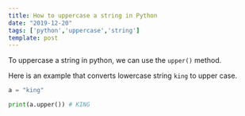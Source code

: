 ```yaml
---
title: How to uppercase a string in Python
date: "2019-12-20"
tags: ['python','uppercase','string']
template: post
---
```


To uppercase a string in python, we can use the `upper()` method.

Here is an example that converts lowercase string `king` to upper case.

```python
a = "king"

print(a.upper()) # KING
```
